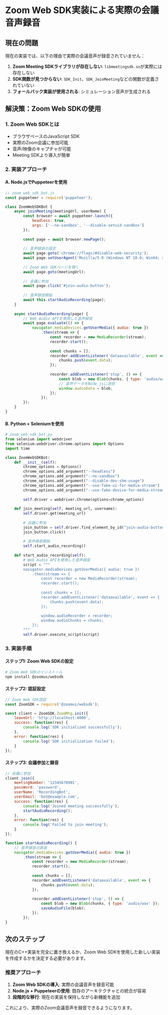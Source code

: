 # Zoom Web SDK実装による実際の会議音声録音

## 現在の問題

現在の実装では、以下の理由で実際の会議音声が録音されていません：

1. **Zoom Meeting SDKライブラリが存在しない**: `libmeetingsdk.so`が実際には存在しない
2. **SDK関数が見つからない**: `SDK_Init`、`SDK_JoinMeeting`などの関数が定義されていない
3. **フォールバック実装が使用される**: シミュレーション音声が生成される

## 解決策：Zoom Web SDKの使用

### 1. Zoom Web SDKとは
- ブラウザベースのJavaScript SDK
- 実際のZoom会議に参加可能
- 音声/映像のキャプチャが可能
- Meeting SDKより導入が簡単

### 2. 実装アプローチ

#### A. Node.jsでPuppeteerを使用
```javascript
// zoom_web_sdk_bot.js
const puppeteer = require('puppeteer');

class ZoomWebSDKBot {
    async joinMeeting(meetingUrl, userName) {
        const browser = await puppeteer.launch({
            headless: true,
            args: ['--no-sandbox', '--disable-setuid-sandbox']
        });
        
        const page = await browser.newPage();
        
        // 音声録音の設定
        await page.goto('chrome://flags/#disable-web-security');
        await page.setUserAgent('Mozilla/5.0 (Windows NT 10.0; Win64; x64) AppleWebKit/537.36');
        
        // Zoom Web SDKページを開く
        await page.goto(meetingUrl);
        
        // 会議に参加
        await page.click('#join-audio-button');
        
        // 音声録音開始
        await this.startAudioRecording(page);
    }
    
    async startAudioRecording(page) {
        // Web Audio APIを使用した音声録音
        await page.evaluate(() => {
            navigator.mediaDevices.getUserMedia({ audio: true })
                .then(stream => {
                    const recorder = new MediaRecorder(stream);
                    recorder.start();
                    
                    const chunks = [];
                    recorder.addEventListener('dataavailable', event => {
                        chunks.push(event.data);
                    });
                    
                    recorder.addEventListener('stop', () => {
                        const blob = new Blob(chunks, { type: 'audio/wav' });
                        // 音声データをNode.jsに送信
                        window.audioData = blob;
                    });
                });
        });
    }
}
```

#### B. Python + Seleniumを使用
```python
# zoom_web_sdk_bot.py
from selenium import webdriver
from selenium.webdriver.chrome.options import Options
import time

class ZoomWebSDKBot:
    def __init__(self):
        chrome_options = Options()
        chrome_options.add_argument("--headless")
        chrome_options.add_argument("--no-sandbox")
        chrome_options.add_argument("--disable-dev-shm-usage")
        chrome_options.add_argument("--use-fake-ui-for-media-stream")
        chrome_options.add_argument("--use-fake-device-for-media-stream")
        
        self.driver = webdriver.Chrome(options=chrome_options)
    
    def join_meeting(self, meeting_url, username):
        self.driver.get(meeting_url)
        
        # 会議に参加
        join_button = self.driver.find_element_by_id("join-audio-button")
        join_button.click()
        
        # 音声録音開始
        self.start_audio_recording()
    
    def start_audio_recording(self):
        # Web Audio APIを使用した音声録音
        script = """
        navigator.mediaDevices.getUserMedia({ audio: true })
            .then(stream => {
                const recorder = new MediaRecorder(stream);
                recorder.start();
                
                const chunks = [];
                recorder.addEventListener('dataavailable', event => {
                    chunks.push(event.data);
                });
                
                window.audioRecorder = recorder;
                window.audioChunks = chunks;
            });
        """
        self.driver.execute_script(script)
```

### 3. 実装手順

#### ステップ1: Zoom Web SDKの設定
```bash
# Zoom Web SDKのインストール
npm install @zoomus/websdk
```

#### ステップ2: 認証設定
```javascript
// Zoom Web SDK認証
const ZoomSDK = require('@zoomus/websdk');

const client = ZoomSDK.ZoomMtg.init({
    leaveUrl: 'http://localhost:4000',
    success: function(res) {
        console.log('SDK initialized successfully');
    },
    error: function(res) {
        console.log('SDK initialization failed');
    }
});
```

#### ステップ3: 会議参加と録音
```javascript
// 会議に参加
client.join({
    meetingNumber: '12345678901',
    passWord: 'password',
    userName: 'RecordingBot',
    userEmail: 'bot@example.com',
    success: function(res) {
        console.log('Joined meeting successfully');
        startAudioRecording();
    },
    error: function(res) {
        console.log('Failed to join meeting');
    }
});

function startAudioRecording() {
    // 音声録音の実装
    navigator.mediaDevices.getUserMedia({ audio: true })
        .then(stream => {
            const recorder = new MediaRecorder(stream);
            recorder.start();
            
            const chunks = [];
            recorder.addEventListener('dataavailable', event => {
                chunks.push(event.data);
            });
            
            recorder.addEventListener('stop', () => {
                const blob = new Blob(chunks, { type: 'audio/wav' });
                saveAudioFile(blob);
            });
        });
}
```

## 次のステップ

現在のC++実装を完全に置き換えるか、Zoom Web SDKを使用した新しい実装を作成するかを決定する必要があります。

### 推奨アプローチ
1. **Zoom Web SDKの導入**: 実際の会議音声を録音可能
2. **Node.js + Puppeteerの使用**: 既存のアーキテクチャとの統合が容易
3. **段階的な移行**: 現在の実装を保持しながら新機能を追加

これにより、実際のZoom会議音声を録音できるようになります。